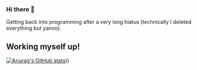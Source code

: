 ### Hi there 👋


Getting back into programming after a very long hiatus (technically I deleted everything but yanno).

## Working myself up!



[![Anurag's GitHub stats](https://github-readme-stats.vercel.app/api?username=limepotato)](https://github.com/anuraghazra/github-readme-stats&count_private=true&show_icons=true)))

<!--
**LimePotato/LimePotato** is a ✨ _special_ ✨ repository because its `README.md` (this file) appears on your GitHub profile.

Here are some ideas to get you started:

- 🔭 I’m currently working on ...
- 🌱 I’m currently learning ...
- 👯 I’m looking to collaborate on ...
- 🤔 I’m looking for help with ...
- 💬 Ask me about ...
- 📫 How to reach me: ...
- 😄 Pronouns: ...
- ⚡ Fun fact: ...
-->
